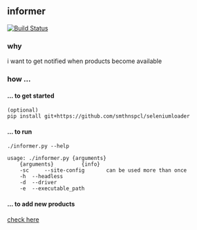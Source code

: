 ## informer
[![Build Status](http://build.eberlein.io:8080/job/informer/badge/icon)](http://build.eberlein.io:8080/job/informer/)
### why
i want to get notified when products become available

### how ...
#### ... to get started
```
(optional)
pip install git+https://github.com/smthnspcl/seleniumloader
```

#### ... to run
```
./informer.py --help

usage: ./informer.py {arguments}
	{arguments}		    {info}
	-sc 	--site-config 	    can be used more than once
	-h 	--headless
	-d 	--driver
	-e 	--executable_path
```

#### ... to add new products
[check here](https://github.com/smthnspcl/informer/blob/master/libs/amazon.py#L78)
